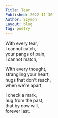 ```yaml
---
Title: Tear
Published: 2022-11-30
Author: Szymon  
Layout: blog  
Tag: poetry  
---
```


With every tear,  
I cannot catch,  
your pangs of pain,  
I cannot match,  

WIth every thought,  
strangling your heart,  
hugs that don't reach,  
when we're apart,  

I check a mark,  
hug from the past,  
that by now will,  
forever last.

